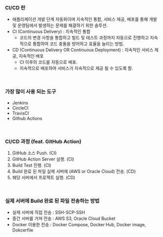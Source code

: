 ### CI/CD 란

- 애플리케이션 개발 단계 자동화이며 지속적인 통합, 서비스 제공, 배포를 통해 개발 및 운영팀에서 발생하는 문제를 해결하기 위한 솔루션.
- CI (Continuous Delivery) : 지속적인 통합
  - 코드의 변경 사항을 통합하고 빌드 및 테스트 과정까지 자동으로 진행하고 지속적으로 통합하여 코드 충돌을 방어하고 효율을 늘리는 방법.
- CD (Continuous Delivery OR Continuous Deployment) : 지속적인 서비스 제공, 지속적인 배포
  - CI 이후의 코드를 자동으로 배포.
  - 지속적으로 배포하여 서비스가 지속적으로 제공 될 수 있도록 함.

<br/>

### 가장 많이 사용 되는 도구

- Jenkins
- CircleCI
- TravisCI
- Github Actions

<br/>

### CI/CD 과정 (feat. GitHub Action)

1. GitHub 소스 Push. (CI)
2. GitHub Action Server 실행. (CI)
3. Build Test 진행. (CI)
4. Build 완료 된 파일 실제 서버에 (AWS or Oracle Cloud) 전송. (CD)
5. 해당 서버에서 프로젝트 실행. (CD)

<br/>

### 실제 서버에 Build 완료 된 파일 전송하는 방법

- 실제 서버에 직접 전송 : SSH-SCP-SSH
- 중간 서버를 거쳐 전송 : AWS S3, Oracle Cloud Bucket
- Docker 이용한 전송 : Docker Compose, Docker Hub, Docker image, Dokcerfile

